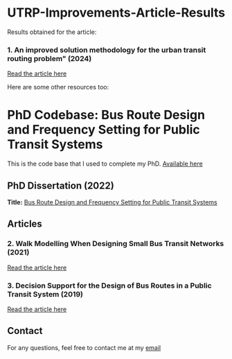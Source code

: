 # UTRP-Improvements-Article-Results
Results obtained for the article: 
### 1. An improved solution methodology for the urban transit routing problem" (2024)
[Read the article here](https://www.sciencedirect.com/science/article/pii/S0305054823003453)

Here are some other resources too:

# PhD Codebase: Bus Route Design and Frequency Setting for Public Transit Systems

This is the code base that I used to complete my PhD. [Available here](https://github.com/GHuss7/UTRP_PhD_Code)

## PhD Dissertation (2022)
**Title:** [Bus Route Design and Frequency Setting for Public Transit Systems](http://hdl.handle.net/10019.1/124533)

## Articles



### 2. Walk Modelling When Designing Small Bus Transit Networks (2021)
[Read the article here](https://sajie.journals.ac.za/pub/article/view/2483/1122)

### 3. Decision Support for the Design of Bus Routes in a Public Transit System (2019)
[Read the article here](https://www.orssa.org.za/_files/ugd/568002_eeef33e72aed4145b20e35b785751a4d.pdf)

## Contact

For any questions, feel free to contact me at my [email](mailto:ghussel94@gmail.com)

